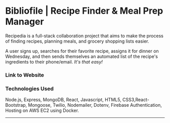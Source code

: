 # Bibliofile | Recipe Finder & Meal Prep Manager

Recipedia is a full-stack collaboration project that aims to make the process of
finding recipes, planning meals, and grocery shopping lists easier.

A user signs up, searches for their favorite recipe, assigns it for dinner on
Wednesday, and then sends themselves an automated list of the recipe's ingredients
to their phone/email. _It's that easy!_

### Link to Website



### Technologies Used

Node.js, Express, MongoDB, React, Javascript, HTML5, CSS3,React-Bootstrap,
Mongoose, Twilio, Nodemailer, Dotenv, Firebase Authentication,
Hosting on AWS EC2 using Docker.

---
